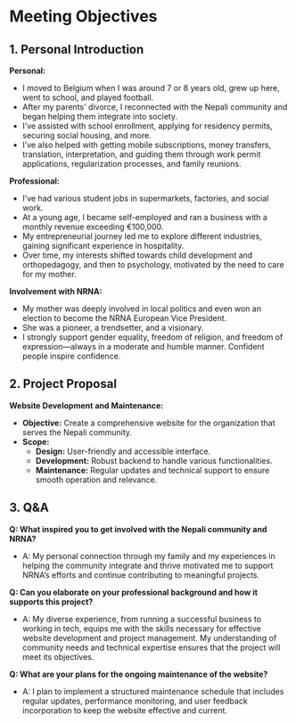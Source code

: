 # Meeting Objectives

## 1. Personal Introduction

**Personal:**
- I moved to Belgium when I was around 7 or 8 years old, grew up here, went to school, and played football.
- After my parents' divorce, I reconnected with the Nepali community and began helping them integrate into society.
- I’ve assisted with school enrollment, applying for residency permits, securing social housing, and more.
- I’ve also helped with getting mobile subscriptions, money transfers, translation, interpretation, and guiding them through work permit applications, regularization processes, and family reunions.

**Professional:**
- I’ve had various student jobs in supermarkets, factories, and social work.
- At a young age, I became self-employed and ran a business with a monthly revenue exceeding €100,000.
- My entrepreneurial journey led me to explore different industries, gaining significant experience in hospitality.
- Over time, my interests shifted towards child development and orthopedagogy, and then to psychology, motivated by the need to care for my mother.

**Involvement with NRNA:**
- My mother was deeply involved in local politics and even won an election to become the NRNA European Vice President.
- She was a pioneer, a trendsetter, and a visionary.
- I strongly support gender equality, freedom of religion, and freedom of expression—always in a moderate and humble manner. Confident people inspire confidence.

## 2. Project Proposal

**Website Development and Maintenance:**
- **Objective:** Create a comprehensive website for the organization that serves the Nepali community.
- **Scope:**
  - **Design:** User-friendly and accessible interface.
  - **Development:** Robust backend to handle various functionalities.
  - **Maintenance:** Regular updates and technical support to ensure smooth operation and relevance.

## 3. Q&A

**Q: What inspired you to get involved with the Nepali community and NRNA?**
- A: My personal connection through my family and my experiences in helping the community integrate and thrive motivated me to support NRNA’s efforts and continue contributing to meaningful projects.

**Q: Can you elaborate on your professional background and how it supports this project?**
- A: My diverse experience, from running a successful business to working in tech, equips me with the skills necessary for effective website development and project management. My understanding of community needs and technical expertise ensures that the project will meet its objectives.

**Q: What are your plans for the ongoing maintenance of the website?**
- A: I plan to implement a structured maintenance schedule that includes regular updates, performance monitoring, and user feedback incorporation to keep the website effective and current.
